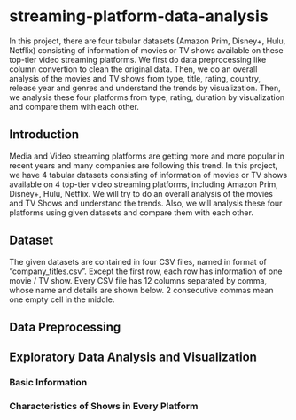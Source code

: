 # streaming-platform-data-analysis


In this project, there are four tabular datasets (Amazon Prim, Disney+, Hulu, Netflix) consisting of information of movies or TV shows available on these top-tier video streaming platforms. We first do data preprocessing like column convertion to clean the original data. Then, we do an overall analysis of the movies and TV shows from type, title, rating, country, release year and genres and understand the trends by visualization. Then, we analysis these four platforms from type, rating, duration by visualization and compare them with each other.



## Introduction

Media and Video streaming platforms are getting more and more popular in recent years and many companies are following this trend. In this project, we have 4 tabular datasets consisting of information of movies or TV shows available on 4 top-tier video streaming platforms, including Amazon Prim, Disney+, Hulu, Netflix. We will try to do an overall analysis of the movies and TV Shows and understand the trends. Also, we will analysis these four platforms using given datasets and compare them with each other.



## Dataset

The given datasets are contained in four CSV files, named in format of “company_titles.csv”. Except the first row, each row has information of one movie / TV show. Every CSV file has 12 columns separated by comma, whose name and details are shown below. 2 consecutive commas mean one empty cell in the middle.



## Data Preprocessing





## Exploratory Data Analysis and Visualization



### Basic Information



### Characteristics of Shows in Every Platform

